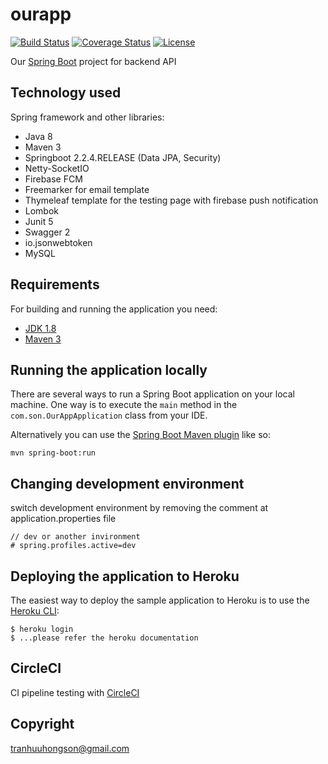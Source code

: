 # ourapp

[![Build Status](https://travis-ci.org/codecentric/springboot-sample-app.svg?branch=master)](https://son-api.herokuapp.com/swagger-ui.html#/)
[![Coverage Status](https://coveralls.io/repos/github/codecentric/springboot-sample-app/badge.svg?branch=master)](https://github.com/sonthh/ourapp)
[![License](http://img.shields.io/:license-apache-blue.svg)](http://www.apache.org/licenses/LICENSE-2.0.html)

Our [Spring Boot](http://projects.spring.io/spring-boot/) project for backend API

## Technology used

Spring framework and other libraries:

- Java 8
- Maven 3
- Springboot 2.2.4.RELEASE (Data JPA, Security)
- Netty-SocketIO
- Firebase FCM
- Freemarker for email template
- Thymeleaf template for the testing page with firebase push notification 
- Lombok
- Junit 5
- Swagger 2
- io.jsonwebtoken
- MySQL

## Requirements

For building and running the application you need:

- [JDK 1.8](http://www.oracle.com/technetwork/java/javase/downloads/jdk8-downloads-2133151.html)
- [Maven 3](https://maven.apache.org)

## Running the application locally

There are several ways to run a Spring Boot application on your local machine. One way is to execute the `main` method in the `com.son.OurAppApplication` class from your IDE.

Alternatively you can use the [Spring Boot Maven plugin](https://docs.spring.io/spring-boot/docs/current/reference/html/build-tool-plugins-maven-plugin.html) like so:

```shell
mvn spring-boot:run
```

## Changing development environment
switch development environment by removing the comment at application.properties file
```shell
// dev or another invironment
# spring.profiles.active=dev
```

## Deploying the application to Heroku

The easiest way to deploy the sample application to Heroku is to use the [Heroku CLI](https://devcenter.heroku.com/articles/heroku-cli):

```shell
$ heroku login
$ ...please refer the heroku documentation
```

## CircleCI
CI pipeline testing with [CircleCI](https://github.com/marketplace/circleci)

## Copyright

tranhuuhongson@gmail.com

